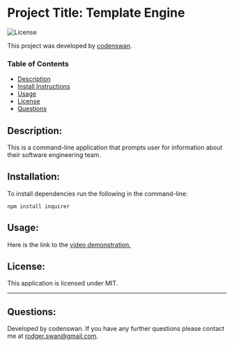 # Project Title: Template Engine
![License](https://img.shields.io/badge/License-MIT-green)

This project was developed by [codenswan](https://github.com/codenswan).

### Table of Contents
* [Description](#Description)
* [Install Instructions](#Installation)
* [Usage](#Usage)
* [License](#License)
* [Questions](#Questions)

## Description:
This is a command-line application that prompts user for information about their software engineering team.

## Installation:
To install dependencies run the following in the command-line:
```
npm install inquirer
```
    
## Usage:
Here is the link to the [video demonstration.](https://youtu.be/8RX7vfkEnW0)


## License:
This application is licensed under MIT.

---
## Questions:
Developed by codenswan. 
If you have any further questions please contact me at [rodger.swan@gmail.com](mailto:rodger.swan@gmail.com).

